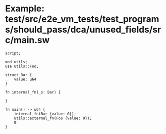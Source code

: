 # Example: test/src/e2e_vm_tests/test_programs/should_pass/dca/unused_fields/src/main.sw

```sway
script;

mod utils;
use utils::Foo;

struct Bar {
    value: u64
}

fn internal_fn(_s: Bar) {

}

fn main() -> u64 {
    internal_fn(Bar {value: 0});
    utils::external_fn(Foo {value: 0});
    0
}

```
